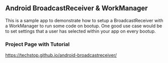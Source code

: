 ## Android BroadcastReceiver & WorkManager

This is a sample app to demonstrate how to setup a BroadcastReceiver with a WorkManager to run some code on bootup. One good use case would be to set settings that a user has selected within your app on every bootup.

### Project Page with Tutorial

<https://techstop.github.io/android-broadcastreceiver/>

